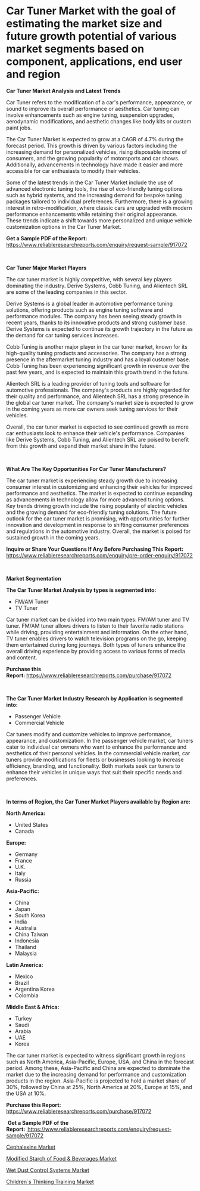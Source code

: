 <p><h1>Car Tuner Market with the goal of estimating the market size and future growth potential of various market segments based on component, applications, end user and region</h1></p><p><strong>Car Tuner Market Analysis and Latest Trends</strong></p>
<p><p>Car Tuner refers to the modification of a car's performance, appearance, or sound to improve its overall performance or aesthetics. Car tuning can involve enhancements such as engine tuning, suspension upgrades, aerodynamic modifications, and aesthetic changes like body kits or custom paint jobs.</p><p>The Car Tuner Market is expected to grow at a CAGR of 4.7% during the forecast period. This growth is driven by various factors including the increasing demand for personalized vehicles, rising disposable income of consumers, and the growing popularity of motorsports and car shows. Additionally, advancements in technology have made it easier and more accessible for car enthusiasts to modify their vehicles.</p><p>Some of the latest trends in the Car Tuner Market include the use of advanced electronic tuning tools, the rise of eco-friendly tuning options such as hybrid systems, and the increasing demand for bespoke tuning packages tailored to individual preferences. Furthermore, there is a growing interest in retro-modification, where classic cars are upgraded with modern performance enhancements while retaining their original appearance. These trends indicate a shift towards more personalized and unique vehicle customization options in the Car Tuner Market.</p></p>
<p><strong>Get a Sample PDF of the Report:&nbsp;</strong> <a href="https://www.reliableresearchreports.com/enquiry/request-sample/917072">https://www.reliableresearchreports.com/enquiry/request-sample/917072</a></p>
<p>&nbsp;</p>
<p><strong>Car Tuner Major Market Players</strong></p>
<p><p>The car tuner market is highly competitive, with several key players dominating the industry. Derive Systems, Cobb Tuning, and Alientech SRL are some of the leading companies in this sector. </p><p>Derive Systems is a global leader in automotive performance tuning solutions, offering products such as engine tuning software and performance modules. The company has been seeing steady growth in recent years, thanks to its innovative products and strong customer base. Derive Systems is expected to continue its growth trajectory in the future as the demand for car tuning services increases.</p><p>Cobb Tuning is another major player in the car tuner market, known for its high-quality tuning products and accessories. The company has a strong presence in the aftermarket tuning industry and has a loyal customer base. Cobb Tuning has been experiencing significant growth in revenue over the past few years, and is expected to maintain this growth trend in the future.</p><p>Alientech SRL is a leading provider of tuning tools and software for automotive professionals. The company's products are highly regarded for their quality and performance, and Alientech SRL has a strong presence in the global car tuner market. The company's market size is expected to grow in the coming years as more car owners seek tuning services for their vehicles.</p><p>Overall, the car tuner market is expected to see continued growth as more car enthusiasts look to enhance their vehicle's performance. Companies like Derive Systems, Cobb Tuning, and Alientech SRL are poised to benefit from this growth and expand their market share in the future.</p></p>
<p>&nbsp;</p>
<p><strong>What Are The Key Opportunities For Car Tuner Manufacturers?</strong></p>
<p><p>The car tuner market is experiencing steady growth due to increasing consumer interest in customizing and enhancing their vehicles for improved performance and aesthetics. The market is expected to continue expanding as advancements in technology allow for more advanced tuning options. Key trends driving growth include the rising popularity of electric vehicles and the growing demand for eco-friendly tuning solutions. The future outlook for the car tuner market is promising, with opportunities for further innovation and development in response to shifting consumer preferences and regulations in the automotive industry. Overall, the market is poised for sustained growth in the coming years.</p></p>
<p><strong>Inquire or Share Your Questions If Any Before Purchasing This Report:</strong> <a href="https://www.reliableresearchreports.com/enquiry/pre-order-enquiry/917072">https://www.reliableresearchreports.com/enquiry/pre-order-enquiry/917072</a></p>
<p>&nbsp;</p>
<p><strong>Market Segmentation</strong></p>
<p><strong>The Car Tuner Market Analysis by types is segmented into:</strong></p>
<p><ul><li>FM/AM Tuner</li><li>TV Tuner</li></ul></p>
<p><p>Car tuner market can be divided into two main types: FM/AM tuner and TV tuner. FM/AM tuner allows drivers to listen to their favorite radio stations while driving, providing entertainment and information. On the other hand, TV tuner enables drivers to watch television programs on the go, keeping them entertained during long journeys. Both types of tuners enhance the overall driving experience by providing access to various forms of media and content.</p></p>
<p><strong>Purchase this Report:&nbsp;</strong><a href="https://www.reliableresearchreports.com/purchase/917072">https://www.reliableresearchreports.com/purchase/917072</a></p>
<p>&nbsp;</p>
<p><strong>The Car Tuner Market Industry Research by Application is segmented into:</strong></p>
<p><ul><li>Passenger Vehicle</li><li>Commercial Vehicle</li></ul></p>
<p><p>Car tuners modify and customize vehicles to improve performance, appearance, and customization. In the passenger vehicle market, car tuners cater to individual car owners who want to enhance the performance and aesthetics of their personal vehicles. In the commercial vehicle market, car tuners provide modifications for fleets or businesses looking to increase efficiency, branding, and functionality. Both markets seek car tuners to enhance their vehicles in unique ways that suit their specific needs and preferences.</p></p>
<p>&nbsp;</p>
<p><strong>In terms of Region, the Car Tuner Market Players available by Region are:</strong></p>
<p>
    <p> <strong> North America: </strong>
        <ul>
            <li>United States</li>
            <li>Canada</li>
        </ul>
        </p> 
    <p> <strong> Europe: </strong>
        <ul>
            <li>Germany</li>
            <li>France</li>
            <li>U.K.</li>
            <li>Italy</li>
            <li>Russia</li>
        </ul>
        </p> 
    <p> <strong> Asia-Pacific: </strong>
        <ul>
            <li>China</li>
            <li>Japan</li>
            <li>South Korea</li>
            <li>India</li>
            <li>Australia</li>
            <li>China Taiwan</li>
            <li>Indonesia</li>
            <li>Thailand</li>
            <li>Malaysia</li>
        </ul>
        </p> 
    <p> <strong> Latin America: </strong>
        <ul>
            <li>Mexico</li>
            <li>Brazil</li>
            <li>Argentina Korea</li>
            <li>Colombia</li>
        </ul>
        </p> 
    <p> <strong> Middle East & Africa: </strong>
        <ul>
            <li>Turkey</li>
            <li>Saudi</li>
            <li>Arabia</li>
            <li>UAE</li>
            <li>Korea</li>
        </ul>
    </p>
    </p>
<p><p>The car tuner market is expected to witness significant growth in regions such as North America, Asia-Pacific, Europe, USA, and China in the forecast period. Among these, Asia-Pacific and China are expected to dominate the market due to the increasing demand for performance and customization products in the region. Asia-Pacific is projected to hold a market share of 30%, followed by China at 25%, North America at 20%, Europe at 15%, and the USA at 10%.</p></p>
<p><strong>Purchase this Report: </strong><a href="https://www.reliableresearchreports.com/purchase/917072">https://www.reliableresearchreports.com/purchase/917072</a></p>
<p>&nbsp;<strong>Get a Sample PDF of the Report:&nbsp;&nbsp;</strong><a href="https://www.reliableresearchreports.com/enquiry/request-sample/917072">https://www.reliableresearchreports.com/enquiry/request-sample/917072</a></p>
<p><strong></strong></p>
<p><p><a href="https://view.publitas.com/reportprime-1/cephalexine-market-size-growth-and-forecast-from-2023-2030/">Cephalexine Market</a></p><p><a href="https://view.publitas.com/reportprime-1/modified-starch-of-food-beverages-market-a-comprehensive-report-of-its-market-share-growth-trends-2023-2030/">Modified Starch of Food & Beverages Market</a></p><p><a href="https://view.publitas.com/reportprime-1/wet-dust-control-systems-market-with-the-goal-of-estimating-the-market-size-and-future-growth-potential-of-various-market-segments-based-on-component-applications-end-user-and-region/">Wet Dust Control Systems Market</a></p><p><a href="https://metal-farmhouse-e95.notion.site/Decoding-the-Children-s-Thinking-Training-Market-A-Deep-Dive-into-the-Latest-Market-Trends-Market--23a6b998cf0a4ad5b07f38197aeced32">Children`s Thinking Training Market</a></p></p>